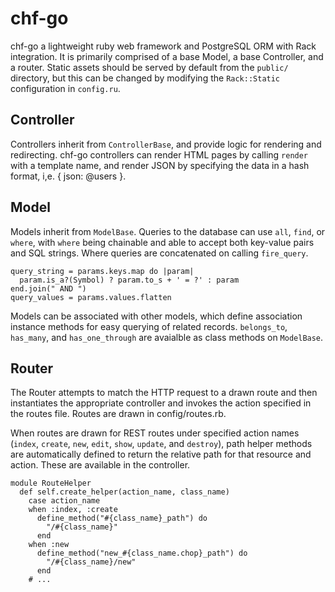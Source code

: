 # chf-go

chf-go a lightweight ruby web framework and PostgreSQL ORM with Rack
integration. It is primarily comprised of a base Model, a base Controller, and a
router. Static assets should be served by default from the `public/` directory,
but this can be changed by modifying the `Rack::Static` configuration in
`config.ru`.

## Controller

Controllers inherit from `ControllerBase`, and provide logic for rendering and
redirecting. chf-go controllers can render HTML pages by calling `render` with a
template name, and render JSON by specifying the data in a hash format, i,e. {
json: @users }.

## Model

Models inherit from `ModelBase`. Queries to the database can use `all`, `find`, or
`where`, with `where` being chainable and able to accept both key-value pairs
and SQL strings. Where queries are concatenated on calling `fire_query`. 

```
query_string = params.keys.map do |param|
  param.is_a?(Symbol) ? param.to_s + ' = ?' : param
end.join(" AND ")
query_values = params.values.flatten
```

Models can be associated with other models, which define association instance
methods for easy querying of related records. `belongs_to`, `has_many`, and
`has_one_through` are avaialble as class methods on `ModelBase`.

## Router

The Router attempts to match the HTTP request to a drawn route and then
instantiates the appropriate controller and invokes the action specified in the
routes file. Routes are drawn in config/routes.rb.

When routes are drawn for REST routes under specified action names (`index`,
`create`, `new`, `edit`, `show`, `update`, and `destroy`), path helper methods
are automatically defined to return the relative path for that resource and
action. These are available in the controller.

```
module RouteHelper
  def self.create_helper(action_name, class_name)
    case action_name
    when :index, :create
      define_method("#{class_name}_path") do
        "/#{class_name}"
      end
    when :new
      define_method("new_#{class_name.chop}_path") do
        "/#{class_name}/new"
      end
    # ...
```
